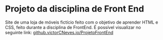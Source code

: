 
# Projeto da disciplina de Front End

Site de uma loja de móveis fictício feito com o objetivo de aprender HTML e CSS, feito durante a disciplina de FrontEnd. É possível visualizar no seguinte link: [github.victorCNeves.io/ProjetoFrontEnd](github.victorCNeves.io/ProjetoFrontEnd)
